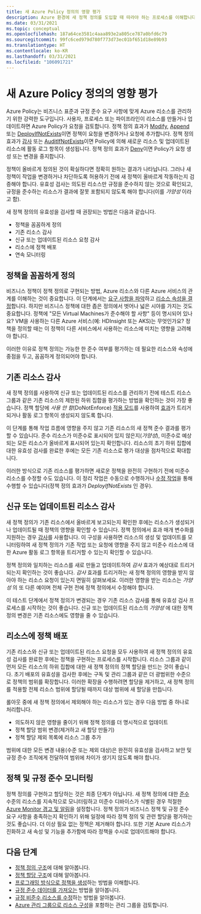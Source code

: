 ```yaml
---
title: 새 Azure Policy 정의의 영향 평가
description: Azure 환경에 새 정책 정의를 도입할 때 따라야 하는 프로세스를 이해합니다.
ms.date: 03/31/2021
ms.topic: conceptual
ms.openlocfilehash: 187a64ce3581c4aaa893e2a805ce787a0bfd6c79
ms.sourcegitcommit: 99fc6ced979d780f773d73ec01bf651d18e89b93
ms.translationtype: HT
ms.contentlocale: ko-KR
ms.lasthandoff: 03/31/2021
ms.locfileid: "106091721"
---
```

# <a name="evaluate-the-impact-of-a-new-azure-policy-definition"></a>새 Azure Policy 정의의 영향 평가

Azure Policy는 비즈니스 표준과 규정 준수 요구 사항에 맞게 Azure 리소스를 관리하기 위한 강력한 도구입니다. 사용자, 프로세스 또는 파이프라인이 리소스를 만들거나 업데이트하면 Azure Policy가 요청을 검토합니다. 정책 정의 효과가 [Modify](./effects.md#modify), [Append](./effects.md#deny) 또는 [DeployIfNotExists](./effects.md#deployifnotexists)이면 정책이 요청을 변경하거나 요청에 추가합니다. 정책 정의 효과가 [감사](./effects.md#audit) 또는 [AuditIfNotExists](./effects.md#auditifnotexists)이면 Policy에 의해 새로운 리소스 및 업데이트된 리소스에 활동 로그 항목이 생성됩니다. 정책 정의 효과가 [Deny](./effects.md#deny)이면 Policy가 요청 생성 또는 변경을 중지합니다.

정책이 올바르게 정의된 것이 확실하다면 정확히 원하는 결과가 나타납니다. 그러나 새 정책이 작업을 변경하거나 차단하도록 허용하기 전에 새 정책이 올바르게 작동하는지 검증해야 합니다. 유효성 검사는 의도된 리소스만 규정을 준수하지 않는 것으로 확인되고, 규정을 준수하는 리소스가 결과에 잘못 포함되지 않도록 해야 합니다(이를 _가양성_ 이라고 함).

새 정책 정의의 유효성을 검사할 때 권장되는 방법은 다음과 같습니다.

- 정책을 꼼꼼하게 정의
- 기존 리소스 감사
- 신규 또는 업데이트된 리소스 요청 감사
- 리소스에 정책 배포
- 연속 모니터링

## <a name="tightly-define-your-policy"></a>정책을 꼼꼼하게 정의

비즈니스 정책이 정책 정의로 구현되는 방법, Azure 리소스와 다른 Azure 서비스의 관계를 이해하는 것이 중요합니다. 이 단계에서는 [요구 사항을 파악](../tutorials/create-custom-policy-definition.md#identify-requirements)하고 [리소스 속성을 결정](../tutorials/create-custom-policy-definition.md#determine-resource-properties)합니다.
하지만 비즈니스 정책에 대한 좁은 정의에서 벗어나 넓은 시야를 가지는 것도 중요합니다. 정책에 "모든 Virtual Machines가 준수해야 할 사항" 등이 명시되어 있나요? VM을 사용하는 다른 Azure 서비스(예: HDInsight 또는 AKS)는 무엇인가요? 정책을 정의할 때는 이 정책이 다른 서비스에서 사용하는 리소스에 미치는 영향을 고려해야 합니다.

이러한 이유로 정책 정의는 가능한 한 준수 여부를 평가하는 데 필요한 리소스와 속성에 중점을 두고, 꼼꼼하게 정의되어야 합니다.

## <a name="audit-existing-resources"></a>기존 리소스 감사

새 정책 정의를 사용하여 신규 또는 업데이트된 리소스를 관리하기 전에 테스트 리소스 그룹과 같은 기존 리소스의 제한된 하위 집합을 평가하는 방법을 확인하는 것이 가장 좋습니다. 정책 할당에 _사용 안 함_(DoNotEnforce) [적용 모드](./assignment-structure.md#enforcement-mode)를 사용하여 [효과](./effects.md)가 트리거되거나 활동 로그 항목이 생성되지 않도록 합니다.

이 단계를 통해 작업 흐름에 영향을 주지 않고 기존 리소스의 새 정책 준수 결과를 평가할 수 있습니다. 준수 리소스가 미준수로 표시되어 있지 않은지(_가양성_), 미준수로 예상되는 모든 리소스가 올바르게 표시되어 있는지 확인합니다.
리소스의 초기 하위 집합에 대한 유효성 검사를 완료한 후에는 모든 기존 리소스로 평가 대상을 점차적으로 확대합니다.

이러한 방식으로 기존 리소스를 평가하면 새로운 정책을 완전히 구현하기 전에 미준수 리소스를 수정할 수도 있습니다. 이 정리 작업은 수동으로 수행하거나 [수정 작업](../how-to/remediate-resources.md)을 통해 수행할 수 있습니다(정책 정의 효과가 _DeployIfNotExists_ 인 경우).

## <a name="audit-new-or-updated-resources"></a>신규 또는 업데이트된 리소스 감사

새 정책 정의가 기존 리소스에서 올바르게 보고되는지 확인한 후에는 리소스가 생성되거나 업데이트될 때 정책의 영향을 확인할 수 있습니다. 정책 정의에서 효과 매개 변수화를 지원하는 경우 [감사](./effects.md#audit)를 사용합니다. 이 구성을 사용하면 리소스의 생성 및 업데이트를 모니터링하여 새 정책 정의가 기존 작업 또는 요청에 영향을 주지 않고 미준수 리소스에 대한 Azure 활동 로그 항목을 트리거할 수 있는지 확인할 수 있습니다.

정책 정의와 일치하는 리소스를 새로 만들고 업데이트하여 _감사_ 효과가 예상대로 트리거되는지 확인하는 것이 좋습니다. _감사_ 효과를 트리거하는 새 정책 정의의 영향을 받지 않아야 하는 리소스 요청이 있는지 면밀히 살펴보세요.
이러한 영향을 받는 리소스는 _가양성_ 의 또 다른 예이며 전체 구현 전에 정책 정의에서 수정해야 합니다.

이 테스트 단계에서 정책 정의가 변경되는 경우 기존 리소스 감사를 통해 유효성 검사 프로세스를 시작하는 것이 좋습니다. 신규 또는 업데이트된 리소스의 _가양성_ 에 대한 정책 정의 변경은 기존 리소스에도 영향을 줄 수 있습니다.

## <a name="deploy-your-policy-to-resources"></a>리소스에 정책 배포

기존 리소스와 신규 또는 업데이트된 리소스 요청을 모두 사용하여 새 정책 정의의 유효성 검사를 완료한 후에는 정책을 구현하는 프로세스를 시작합니다. 리소스 그룹과 같이 먼저 모든 리소스의 하위 집합에 대한 새 정책 정의의 정책 할당을 만드는 것이 좋습니다. 초기 배포의 유효성을 검사한 후에는 구독 및 관리 그룹과 같은 더 광범위한 수준으로 정책의 범위를 확장합니다. 이러한 확장을 수행하려면 할당을 제거하고, 새 정책 정의를 적용할 전체 리소스 범위에 할당될 때까지 대상 범위에 새 할당을 만듭니다.

롤아웃 중에 새 정책 정의에서 제외해야 하는 리소스가 있는 경우 다음 방법 중 하나로 처리합니다.

- 의도하지 않은 영향을 줄이기 위해 정책 정의를 더 명시적으로 업데이트
- 정책 할당 범위 변경(제거하고 새 할당 만들기)
- 정책 할당 제외 목록에 리소스 그룹 추가

범위에 대한 모든 변경 내용(수준 또는 제외 대상)은 완전히 유효성을 검사하고 보안 및 규정 준수 조직에게 전달하여 범위에 차이가 생기지 않도록 해야 합니다.

## <a name="monitor-your-policy-and-compliance"></a>정책 및 규정 준수 모니터링

정책 정의를 구현하고 할당하는 것은 최종 단계가 아닙니다. 새 정책 정의에 대한 [준수](../how-to/get-compliance-data.md) 수준의 리소스를 지속적으로 모니터링하고 미준수 디바이스가 식별된 경우 적절한 [Azure Monitor 경고 및 알림](../../../azure-monitor/alerts/alerts-overview.md)을 설정합니다. 정책 정의가 비즈니스 정책 및 규정 준수 요구 사항을 충족하는지 확인하기 위해 일정에 따라 정책 정의 및 관련 할당을 평가하는 것도 좋습니다. 더 이상 필요 없는 정책은 제거해야 합니다. 또한 기본 Azure 리소스가 진화하고 새 속성 및 기능을 추가함에 따라 정책을 수시로 업데이트해야 합니다.

## <a name="next-steps"></a>다음 단계

- [정책 정의 구조](./definition-structure.md)에 대해 알아봅니다.
- [정책 할당 구조](./assignment-structure.md)에 대해 알아봅니다.
- [프로그래밍 방식으로 정책을 생성](../how-to/programmatically-create.md)하는 방법을 이해합니다.
- [규정 준수 데이터를 가져오는](../how-to/get-compliance-data.md) 방법을 알아봅니다.
- [규정 비준수 리소스를 수정](../how-to/remediate-resources.md)하는 방법을 알아봅니다.
- [Azure 관리 그룹으로 리소스 구성](../../management-groups/overview.md)을 포함하는 관리 그룹을 검토합니다.